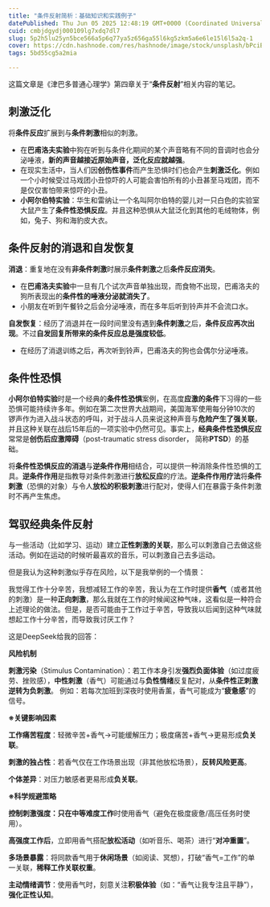 ```yaml
---
title: "条件反射简析：基础知识和实践例子"
datePublished: Thu Jun 05 2025 12:48:19 GMT+0000 (Coordinated Universal Time)
cuid: cmbjdgydj000109lg7xdq7dl7
slug: 5p2h5lu25yn5bce566a5p6q77ya5z656ga55l6kg5zkm5a6e6le15l6l5a2q-1
cover: https://cdn.hashnode.com/res/hashnode/image/stock/unsplash/bPciBETIlkw/upload/27c3e8445abbc66a68ea9c71d33d0b2d.jpeg
tags: 5bd55cg5a2mia

---
```


这篇文章是《津巴多普通心理学》第四章关于“**条件反射**”相关内容的笔记。

## **刺激泛化**

将**条件反应**扩展到与**条件刺激**相似的刺激。

-  在**巴甫洛夫实验**中狗在听到与条件化期间的某个声音略有不同的音调时也会分泌唾液，**新的声音越接近原始声音，泛化反应就越强**。
-  在现实生活中，当人们因**创伤性事件**而产生恐惧时们也会产生**刺激泛化**。例如一个小时候受过马戏团小丑惊吓的人可能会害怕所有的小丑甚至马戏团，而不是仅仅害怕带来惊吓的小丑。
-  **小阿尔伯特实验**：华生和雷纳让一个名叫阿尔伯特的婴儿对一只白色的实验室大鼠产生了**条件性恐惧反应**。并且这种恐惧从大鼠泛化到其他的毛绒物体，例如，兔子、狗和海豹皮大衣。

## **条件反射的消退和自发恢复**

**消退**：重复地在没有**非条件刺激**时展示**条件刺激**之后**条件反应消失**。

-  在**巴甫洛夫实验**中一旦有几个试次声音单独出现，而食物不出现，巴甫洛夫的狗所表现出的**条件性的唾液分泌就消失了**。
-  小朋友在听到午餐铃之后会分泌唾液，而在多年后听到铃声并不会流口水。

**自发恢复**：经历了消退并在一段时间里没有遇到**条件刺激**之后，**条件反应再次出现**。不过**自发回复所带来的条件反应总是强度较低**。

-  在经历了消退训练之后，再次听到铃声，巴甫洛夫的狗也会偶尔分泌唾液。

## **条件性恐惧**

**小阿尔伯特实验**时是一个经典的**条件性恐惧**案例，在高度**应激的条件**下习得的一些恐惧可能持续许多年。例如在第二次世界大战期间，美国海军使用每分钟10次的锣声作为进入战斗状态的呼叫，对于战斗人员来说这种声音与**危险产生了强关联**，并且这种关联在战后15年后的一项实验中仍然可见。事实上，**经典条件性恐惧反应**常常是**创伤后应激障碍**（post-traumatic stress disorder， 简称**PTSD**）的基础。

将**条件性恐惧反应的消退**与**逆条件作用**相结合，可以提供一种消除条件性恐惧的工具。**逆条件作用**是指教导对条件刺激进行**放松反应**的疗法。**逆条件作用疗法**将**条件刺激**（恐惧的对象）与令人**放松的积极刺激**进行配对，使得人们在暴露于条件刺激时不再产生焦虑。

## **驾驭经典条件反射**

与一些活动（比如学习、运动）建立**正性刺激的关联**，那么可以刺激自己去做这些活动。例如在运动的时候听最喜欢的音乐，可以刺激自己去多运动。

但是我认为这种刺激似乎存在风险，以下是我举例的一个情景：

我觉得工作十分辛苦，我想减轻工作的辛苦，我认为在工作时提供**香气**（或者其他的刺激）是一种**正向刺激**，那么我就在工作的时候闻这种气味，这看似是一种符合上述理论的做法。但是，是否可能由于工作过于辛苦，导致我以后闻到这种气味就想起工作十分辛苦，而导致我讨厌工作？

这是DeepSeek给我的回答：

**风险机制**

**刺激污染**（Stimulus Contamination）：若工作本身引发**强烈负面体验**（如过度疲劳、挫败感），**中性刺激**（香气）可能通过与**负性情绪**反复配对，从**条件性正刺激逆转为负刺激**。
例如：若每次加班到深夜时使用香薰，香气可能成为“**疲惫感**”的信号。

**※关键影响因素**

**工作痛苦程度**：轻微辛苦+香气→可能缓解压力；极度痛苦+香气→更易形成**负关联**。

**刺激的独占性**：若香气仅在工作场景出现（非其他放松场景），**反转风险更高**。

**个体差异**：对压力敏感者更易形成**负关联**。

**※科学规避策略**

**控制刺激强度：**只在**中等难度工作**时使用香气（避免在极度疲惫/高压任务时使用）。

**高强度工作后**，立即用香气搭配**放松活动**（如听音乐、喝茶）进行“**对冲重置**”。

**多场景暴露**：将同款香气用于**休闲场景**（如阅读、冥想），打破“香气=工作”的单一关联，**稀释工作关联权重**。

**主动情绪调节**：使用香气时，刻意关注**积极体验**（如：“香气让我专注且平静”），**强化正性认知**。